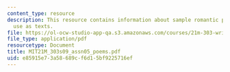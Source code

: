 ```yaml
---
content_type: resource
description: This resource contains information about sample romantic poems for possible
  use as texts.
file: https://ol-ocw-studio-app-qa.s3.amazonaws.com/courses/21m-303-writing-in-tonal-forms-i-spring-2009/e85915e73a58689cf6d15bf9225716ef_MIT21M_303s09_assn05_poems.pdf
file_type: application/pdf
resourcetype: Document
title: MIT21M_303s09_assn05_poems.pdf
uid: e85915e7-3a58-689c-f6d1-5bf9225716ef
---
```

